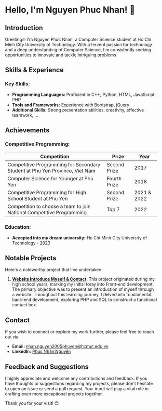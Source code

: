 # Hello, I'm Nguyen Phuc Nhan! 👋

## Introduction

Greetings! I'm Nguyen Phuc Nhan, a Computer Science student at Ho Chi Minh City University of Technology. With a fervent passion for technology and a deep understanding of Computer Science, I'm consistently seeking opportunities to innovate and tackle intriguing problems.

## Skills & Experience

### Key Skills:
- **Programming Languages:** Proficient in C++, Python, HTML, JavaScript, PHP
- **Tools and Frameworks:** Experience with Bootstrap, jQuery
- **Additional Skills:** Strong presentation abilities, creativity, effective teamwork, ...

## Achievements

### Competitive Programming:

| Competition                                                  | Prize           | Year   |
|--------------------------------------------------------------|-----------------|--------|
| Competitive Programming for Secondary Student at Phu Yen Province, Viet Nam | Second Prize    | 2017   |
| Computer Science for Younger at Phu Yen                        | Fourth Prize    | 2018   |
| Competitive Programming for High School Student at Phu Yen      | Second Prize    | 2021 & 2022 |
| Competition to choose a team to join National Competitive Programming | Top 7         | 2022   |

### Education:
- **Accepted into my dream university:** Ho Chi Minh City University of Technology - 2023

## Notable Projects

Here's a noteworthy project that I've undertaken:

1. **[Website Introduce Myself & Contact](https://phucnhan289.great-site.net/1/)**:
   This project originated during my high school years, marking my initial foray into Front-end development. The primary objective was to present an introduction of myself through a website. Throughout this learning journey, I delved into fundamental back-end development, exploring PHP and SQL to construct a functional contact box.

## Contact

If you wish to connect or explore my work further, please feel free to reach out via:

- **Email:** nhan.nguyen2005phuyen@hcmut.edu.vn
- **LinkedIn:** [Phúc Nhân Nguyễn](https://www.linkedin.com/in/ph%C3%BAc-nh%C3%A2n-nguy%E1%BB%85n-778b26275/)

## Feedback and Suggestions

I highly appreciate and welcome any contributions and feedback. If you have thoughts or suggestions regarding my projects, please don't hesitate to open an issue or send a pull request. Your input will play a vital role in crafting even more exceptional projects together.

Thank you for your visit! 😊
